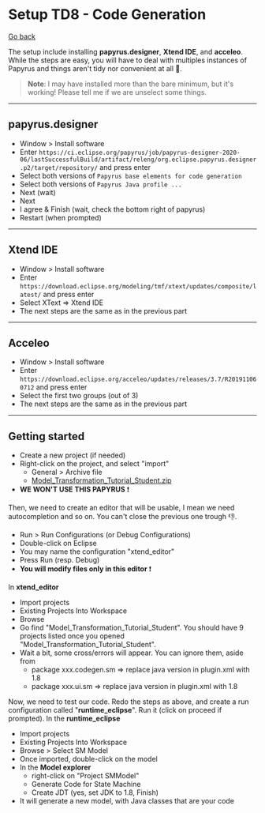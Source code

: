 # Setup TD8 - Code Generation

[Go back](../index.md#td8---code-generation)

The setup include installing **papyrus.designer**, **Xtend IDE**, and **acceleo**. While the steps are easy, you will have to deal with multiples instances of Papyrus and things aren't tidy nor convenient at all 😬.

> **Note**: I may have installed more than the bare minimum, but it's working! Please tell me if we are unselect some things.

<hr class="sl">

## papyrus.designer

* Window > Install software
* Enter `https://ci.eclipse.org/papyrus/job/papyrus-designer-2020-06/lastSuccessfulBuild/artifact/releng/org.eclipse.papyrus.designer.p2/target/repository/` and press enter
* Select both versions of `Papyrus base elements for code generation`
* Select both versions of `Papyrus Java profile ...`
* Next (wait)
* Next
* I agree & Finish (wait, check the bottom right of papyrus)
* Restart (when prompted)

<hr class="sr">

## Xtend IDE

* Window > Install software
* Enter `https://download.eclipse.org/modeling/tmf/xtext/updates/composite/latest/` and press enter
* Select XText => Xtend IDE
* The next steps are the same as in the previous part

<hr class="sl">

## Acceleo

* Window > Install software
* Enter `https://download.eclipse.org/acceleo/updates/releases/3.7/R201911060712` and press enter
* Select the first two groups (out of 3)
* The next steps are the same as in the previous part

<hr class="sr">

## Getting started

* Create a new project (if needed)
* Right-click on the project, and select "import"
  * General > Archive file
  * [Model_Transformation_Tutorial_Student.zip](https://github.com/memorize-code/memorize-references/tree/main/igl/Model_Transformation_Tutorial_Student.zip)
* **WE WON'T USE THIS PAPYRUS** ❗

Then, we need to create an editor that will be usable, I mean we need autocompletion and so on. You can't close the previous one trough 👎.

* Run > Run Configurations (or Debug Configurations)
* Double-click on Eclipse
* You may name the configuration "xtend_editor"
* Press Run (resp. Debug)
* **You will modify files only in this editor** ❗

In **xtend_editor**

* Import projects
* Existing Projects Into Workspace
* Browse
* Go find "Model_Transformation_Tutorial_Student". You should have 9 projects listed once you opened "Model_Transformation_Tutorial_Student".
* Wait a bit, some cross/errors will appear. You can ignore them, aside from
  * package xxx.codegen.sm => replace java version in plugin.xml with 1.8
  * package xxx.ui.sm => replace java version in plugin.xml with 1.8

Now, we need to test our code. Redo the steps as above, and create a run configuration called "**runtime_eclipse**". Run it (click on proceed if prompted). In the **runtime_eclipse**

* Import projects
* Existing Projects Into Workspace
* Browse > Select SM Model
* Once imported, double-click on the model
* In the **Model explorer**
  * right-click on "Project SMModel" 
  * Generate Code for State Machine
  * Create JDT (yes, set JDK to 1.8, Finish)
* It will generate a new model, with Java classes that are your code